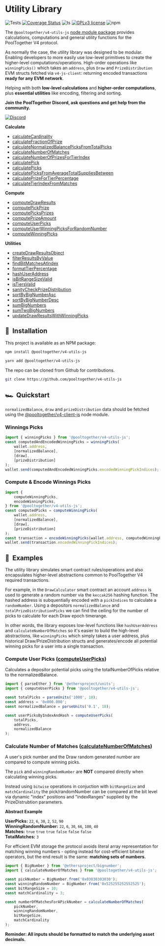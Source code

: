 # Utility Library

![Tests](https://github.com/pooltogether/v4-utils-js/actions/workflows/main.yml/badge.svg)
[![Coverage Status](https://coveralls.io/repos/github/pooltogether/v4-utils-js/badge.svg?branch=main)](https://coveralls.io/github/pooltogether/v4-utils-js?branch=main)
![ts](https://badgen.net/badge/-/TypeScript?icon=typescript&label&labelColor=blue&color=555555)
[![GPLv3 license](https://img.shields.io/badge/License-GPLv3-blue.svg)](http://perso.crans.org/besson/LICENSE.html)
![npm](https://img.shields.io/npm/v/@pooltogether/v4-utils-js)

The `@pooltogether/v4-utils-js` [node module package](https://www.npmjs.com/package/@pooltogether/v4-utils-js) provides calculations, computations and general utility functions for the PoolTogether V4 protocol.

As normally the case, the utility library was designed to be modular. Enabling developers to more easily use low-level primitives to create the higher-level computations/operations. High-order operations like `winningPicks()` which takes an `address`, plus `Draw` and `PrizeDistribution` EVM structs fetched via `v4-js-client`: returning encoded transactions **ready for any EVM network**.

Helping with both **low-level calculations** and **higher-order computations**, plus **essential utilities** like encoding, filtering and sorting.

**Join the PoolTogether Discord, ask questions and get help from the community.**

[![Discord](https://badgen.net/badge/icon/discord?icon=discord&label)](https://discord.gg/JFBPMxv5tr)

**Calculate**

-   [calculateCardinality](calculate#calculatecardinality)
-   [calculateFractionOfPrize](calculate#calculatefractionofprize)
-   [calculateNormalizedBalancePicksFromTotalPicks](calculate#calculatenormalizedbalancepicksfromtotalpicks)
-   [calculateNumberOfMatches](calculate#calculatenumberofmatches)
-   [calculateNumberOfPrizesForTierIndex](calculate#calculatenumberofprizesfortierindex)
-   [calculatePick](calculate#calculatepick)
-   [calculatePicks](calculate#calculatepicks)
-   [calculatePicksFromAverageTotalSuppliesBetween](calculate#calculatepicksfromaveragetotalsuppliesbetween)
-   [calculatePrizeForTierPercentage](calculate#calculateprizefortierpercentage)
-   [calculateTierIndexFromMatches](calculate#calculatetierindexfrommatches)

**Compute**

-   [computeDrawResults](compute#computedrawresults)
-   [computePickPrize](compute#computepickprize)
-   [computePicksPrizes](compute#computepicksprizes)
-   [computePrizeAmount](compute#computeprizeamount)
-   [computeUserPicks](compute#computeuserpicks)
-   [computeUserWinningPicksForRandomNumber](compute#computeuserwinningpicksforrandomnumber)
-   [computeWinningPicks](compute#computewinningpicks)

**Utilities**

-   [createDrawResultsObject](utils#createdrawresultsobject)
-   [filterResultsByValue](utils#filterresultsbyvalue)
-   [findBitMatchesAtIndex](utils#findbitmatchesatindex)
-   [formatTierPercentage](utils#formattierpercentage)
-   [hashUserAddress](utils#hashuseraddress)
-   [isBitRangeSizeValid](utils#isbitrangesizevalid)
-   [isTiersValid](utils#istiersvalid)
-   [sanityCheckPrizeDistribution](utils#sanitycheckprizedistribution)
-   [sortByBigNumberAsc](utils#sortbybignumberasc)
-   [sortByBigNumberDesc](utils#sortbybignumberdesc)
-   [sumBigNumbers](utils#sumbignumbers)
-   [sumTwoBigNumbers](utils#sumtwobignumbers)
-   [updateDrawResultsWithWinningPicks](utils#updatedrawresultswithwinningpicks)

## 💾 &nbsp;Installation

This project is available as an NPM package:

```sh
npm install @pooltogether/v4-utils-js
```

```sh
yarn add @pooltogether/v4-utils-js
```

The repo can be cloned from Github for contributions.

```sh
git clone https://github.com/pooltogether/v4-utils-js
```

## 🏎️ &nbsp;Quickstart

`normalizedBalance`, `draw` and `prizeDistribution` data should be fetched using the [@pooltogether/v4-client-js](/protocol/libraries/v4-client-js/) node module.

### Winnings Picks

```ts
import { winningPicks } from '@pooltogether/v4-utils-js';
const computedAndEncodedWinningPicks = winningPicks(
    wallet.address,
    [normalizedBalance],
    [draw],
    [prizeDistribution]
);
wallet.send(computedAndEncodedWinningPicks.encodedWinningPickIndices);
```

### Compute & Encode Winnings Picks

```ts
import {
    computeWinningPicks,
    encodeWinningPicks,
} from '@pooltogether/v4-utils-js';
const computedPicks = computeWinningPicks(
    wallet.address,
    [normalizedBalance],
    [draw],
    [prizeDistribution]
);
const transaction = encodeWinningPicks(wallet.address, computedWinningPicks);
wallet.send(transaction.encodedWinningPickIndices);
```

## 🧮 &nbsp;Examples

The utility library simulates smart contract rules/operations and also encapsulates higher-level abstractions common to PoolTogether V4 required transactions.

For example, in the `DrawCalculator` smart contract an account `address` is used to generate a random number via the `keccak256` hashing function. The hashed address is subquentially encoded with a `pickIndices` to calculate a `randomNumber`. Using a depositors `normalizedBalance` and `totalPrizeDistributionPicks` we can find the ceiling for the number of picks to calculate for each Draw epoch timerange.

In other words, the library exposes low-level functions like `hashUserAddress` and `calculateNumberOfMatches` so it's easier to build the high-level abstractions, like `winningPicks` which simply takes a user address, plus historical Draw/PrizeDistribution structs and generates/encode all potential winning picks for a user into a single transaction.

### Compute User Picks ([computeUserPicks](/protocol/libraries/v4-utils-js/compute#computeuserpicks))

Calculates a depositor potential picks using the totalNumberOfPicks relative to the normalizedBalance.

```ts
import { parseEther } from '@ethersproject/units';
import { computeUserPicks } from '@pooltogether/v4-utils-js';

const totalPicks = parseUnits('1000', 18);
const address = '0x000.000';
const normalizedBalance = parseUnits('0.1', 18);

const userPicksByIndexAndHash = computeUserPicks(
    totalPicks,
    address,
    normalizedBalance
);
```

### Calculate Number of Matches ([calculateNumberOfMatches](/protocol/libraries/v4-utils-js/calculate#calculatenumberofmatches))

A user's pick number and the Draw random generated number are compared to compute winning picks.

The `pick` and `winningRandomNumber` are **NOT** compared directly when calculating winning picks.

Instead using `bitwise` operations in conjuction with `bitRangeSize` and `matchCardinality` the pick/randomNumber can be compared at the bit level via dynamic "index" positions and "indexRanges" supplied by the PrizeDistrubtion parameters.

**Abstract Example**

**UserPicks:** `22`, `6`, `30`, `2`, `52`, `90` <br/>
**WinningRandomNumber:** `22`, `6`, `30`, `66`, `100`, `40` <br/>
**Matches:** `true` `true` `true` `false` `false` `false` <br/>
**TotalMatches:** `3` <br/>

For efficient EVM storage the protocol avoids literal array representation for matching winning numbers - opting instead for cost-efficient bitwise operators, but the end result is the same: **matching sets of numbers.**

```ts
import { BigNumber } from '@ethersproject/bignumber';
import { calculateNumberOfMatches } from '@pooltogether/v4-utils-js';

const pickNumber = BigNumber.from('0x03030303030');
const winningRandomNumber = BigNumber.from('0x525255252552525');
const bitRangeSize = 10;
const matchCardinality = 3;

const numberOfMatchesForAPickNumber = calculateNumberOfMatches(
    pickNumber,
    winningRandomNumber,
    bitRangeSize,
    matchCardinality
);
```

**Reminder: All inputs should be formatted to match the underlying asset decimals.**

